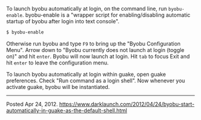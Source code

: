 To launch byobu automatically at login, on the command line, run `byobu-enable`. byobu-enable is a "wrapper script for enabling/disabling automatic startup of byobu after login into text console".

```bash
$ byobu-enable
```

Otherwise run byobu and type `F9` to bring up the "Byobu Configuration Menu". Arrow down to "Byobu currently does not launch at login (toggle on)" and hit `enter`. Byobu will now launch at login. Hit `tab` to focus Exit and hit `enter` to leave the configuration menu.

To launch byobu automatically at login within guake, open guake preferences. Check "Run command as a login shell". Now whenever you activate guake, byobu will be instantiated.

---


Posted Apr 24, 2012.
https://www.darklaunch.com/2012/04/24/byobu-start-automatically-in-guake-as-the-default-shell.html